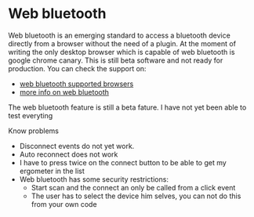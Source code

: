 # Web bluetooth

Web bluetooth is an emerging standard to access a bluetooth device directly from a browser without
the need of a plugin. At the moment of writing the only desktop browser which is capable of web bluetooth
is google chrome canary. This is still beta software and not ready for production. You can check  the support
on:

* [web bluetooth supported browsers](https://github.com/WebBluetoothCG/web-bluetooth/blob/gh-pages/implementation-status.md#chrome)
* [more info on web bluetooth](https://github.com/WebBluetoothCG/web-bluetooth)

The web bluetooth feature is still a beta fature. I have not yet been able to test everyting

Know problems

- Disconnect events do not yet work.
- Auto reconnect does not work
- I have to press twice on the connect button to be able to get my ergometer in the list
- Web bluetooth has some security restrictions:
   * Start scan and the connect an only be called from a click event
   * The user has to select the device him selves, you can not do this from your own code